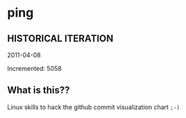 # ping

## HISTORICAL ITERATION
2011-04-08

Incremented: 5058

## What is this?? 
Linux skills to hack the github commit visualization chart `;-)`
